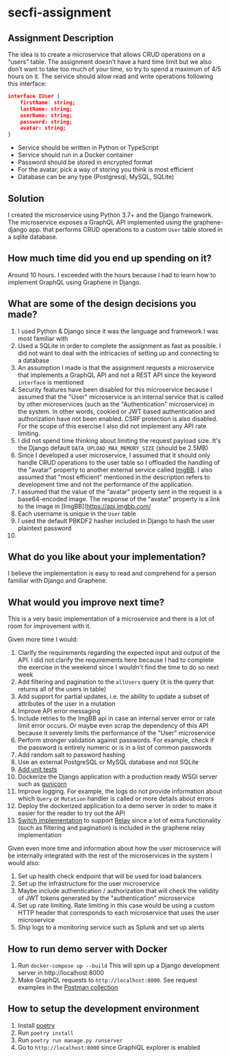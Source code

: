 # secfi-assignment

## Assignment Description
The idea is to create a microservice that allows CRUD operations on a “users” table. The assignment doesn’t have a
hard time limit but we also don’t want to take too much of your time, so try to spend a maximum of 4/5 hours on it.
The service should allow read and write operations following this interface:
```json
interface IUser {
    firstName: string;
    lastName: string;
    userName: string;
    password: string;
    avatar: string;
}
```
- Service should be written in Python or TypeScript
- Service should run in a Docker container
- Password should be stored in encrypted format
- For the avatar, pick a way of storing you think is most efficient
- Database can be any type (Postgresql, MySQL, SQLite)

## Solution
I created the microservice using Python 3.7+ and the Django framework. The microservice exposes a GraphQL API implemented using the graphene-django app.
that performs CRUD operations to a custom `User` table stored in a sqlite database.

## How much time did you end up spending on it?
Around 10 hours. I exceeded with the hours because I had to learn how to implement GraphQL using Graphene in Django.

## What are some of the design decisions you made?
1. I used Python & Django since it was the language and framework I was most familiar with
2. Used a SQLite in order to complete the assignment as fast as possible. I did not want to deal with the intricacies of setting up and connecting to a database
3. An assumption I made is that the assignment requests a microservice that implements a GraphQL API and not a REST API since the keyword `interface` is mentioned
4. Security features have been disabled for this microservice because I assumed that the "User" microservice is an internal service that is called by other microservices (such as the "Authentication" microservice) in the system. In other words, cookied or JWT based authentication and authorization have not been enabled. CSRF protection is also disabled. For the scope of this exercise I also did not implement any API rate limiting.
5. I did not spend time thinking about limiting the request payload size. It's the Django default `DATA_UPLOAD_MAX_MEMORY_SIZE` (should be 2.5MB)
6. Since I developed a user microservice, I assumed that it should only handle CRUD operations to the user table so I offloaded the handling of the "avatar" property to another external service called [ImgBB](https://api.imgbb.com/). I also assumed that "most efficient" mentioned in the description refers to development time and not the performance of the application.
7. I assumed that the value of the "avatar" property sent in the request is a base64-encoded image. The response of the "avatar" property is a link to the image in [ImgBB](https://api.imgbb.com/
8. Each username is unique in the `User` table
9. I used the default PBKDF2 hasher included in Django to hash the user plaintext password
10.

## What do you like about your implementation?
I believe the implementation is easy to read and comprehend for a person familiar with Django and Graphene.

## What would you improve next time?
This is a very basic implementation of a microservice and there is a lot of room for improvement with it.

Given more time I would:
1. Clarify the requirements regarding the expected input and output of the API. I did not clarify the requirements here because I had to complete the exercise in the weekend since I wouldn't find the time to do so next week
2. Add filtering and pagination to the `allUsers` query (it is the query that returns all of the users in table)
3. Add support for partial updates, i.e. the ability to update a subset of attributes of the user in a mutation
4. Improve API error messaging
5. Include retries to the ImgBB api in case an internal server error or rate limit error occurs. Or maybe even scrap the dependency of this API because it severely limits the performance of the "User" microservice
5. Perform stronger validation against passwords. For example, check if the password is entirely numeric or is in a list of common passwords
6. Add random salt to password hashing
7. Use an external PostgreSQL or MySQL database and not SQLite
8. [Add unit tests](https://docs.graphene-python.org/projects/django/en/latest/testing/)
9. Dockerize the Django application with a production ready WSGI server such as [gunicorn](https://gunicorn.org/)
10. Improve logging. For example, the logs do not provide information about which `Query` or `Mutation` handler is called or more details about errors
11. Deploy the dockerized application to a demo server in order to make it easier for the reader to try out the API
12. [Switch implementation](https://docs.graphene-python.org/projects/django/en/latest/tutorial-relay/) to support [Relay](https://relay.dev/) since a lot of extra functionality (such as filtering and pagination) is included in the graphene relay implementation

Given even more time and information about how the user microservice will be internally integrated with the rest of the microservices in the system I would also:
1. Set up health check endpoint that will be used for load balancers
2. Set up the infrastructure for the user microservice
3. Maybe include authentication / authorization that will check the validity of JWT tokens generated by the "authentication" microservice
4. Set up rate limiting. Rate limiting in this case would be using a custom HTTP header that corresponds to each microservice that uses the user microservice
5. Ship logs to a monitoring service such as Splunk and set up alerts

## How to run demo server with Docker
1. Run `docker-compose up --build` This will spin up a Django development server in http://localhost:8000
2. Make GraphQL requests to `http://localhost:8000`. See request examples in the [Postman collection](postman)

 ## How to setup the development environment
1. Install [poetry](https://python-poetry.org/)
2. Run `poetry install`
3. Run `poetry run manage.py runserver`
4. Go to `http://localhost:8000` since GraphiQL explorer is enabled
